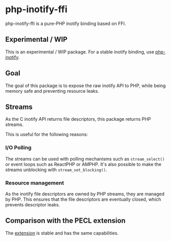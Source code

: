 # php-inotify-ffi

php-inotify-ffi is a pure-PHP inotify binding based on FFI.

## Experimental / WIP

This is an experimental / WIP package. For a stable inotify binding, use [php-inotify](https://github.com/arnaud-lb/php-inotify).

## Goal

The goal of this package is to expose the raw inotify API to PHP, while being memory safe and preventing resource leaks.

## Streams

As the C inotify API returns file descriptors, this package returns PHP streams.

This is useful for the following reasons:

### I/O Polling

The streams can be used with polling mechanisms such as ``stream_select()`` or event loops such as ReactPHP or AMPHP. It's also possible to make the streams unblocking with ``stream_set_blocking()``.

### Resource management

As the inotify file descriptors are owned by PHP streams, they are managed by PHP. This ensures that the file descriptors are eventually closed, which prevents descriptor leaks.

## Comparison with the PECL extension

The [extension](https://github.com/arnaud-lb/php-inotify) is stable and has the same capabilities.
